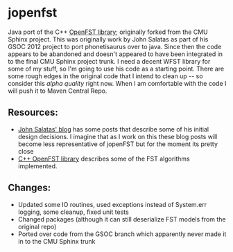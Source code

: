 jopenfst
========

Java port of the C++ [OpenFST library](http://www.openfst.org/twiki/bin/view/FST/WebHome); originally forked from the CMU Sphinx project.  This was originally work by John 
Salatas as part of his GSOC 2012 project to port phonetisaurus over to java.  Since then the code appears to be 
abandoned and doesn't appeared to have been integrated in to the final CMU Sphinx project trunk.  I need a decent 
WFST library for some of my stuff, so I'm going to use his code as a starting point.  There are some rough edges 
in the original code that I intend to clean up -- so consider this *alpha quality* right now.  When I am comfortable
with the code I will push it to Maven Central Repo.

Resources:
------------

* [John Salatas' blog](http://jsalatas.ictpro.gr/tag/java-fst/) has some posts that describe some of his initial design 
decisions.  I imagine that as I work on this these blog posts will become less representative of jopenFST but for the 
moment its pretty close
* [C++ OpenFST library](http://www.openfst.org/twiki/bin/view/FST/WebHome) describes some of the FST algorithms implemented.

Changes:
------------

* Updated some IO routines, used exceptions instead of System.err logging, some cleanup, fixed unit tests
* Changed packages (although it can still deserialize FST models from the original repo)
* Ported over code from the GSOC branch which apparently never made it in to the CMU Sphinx trunk

